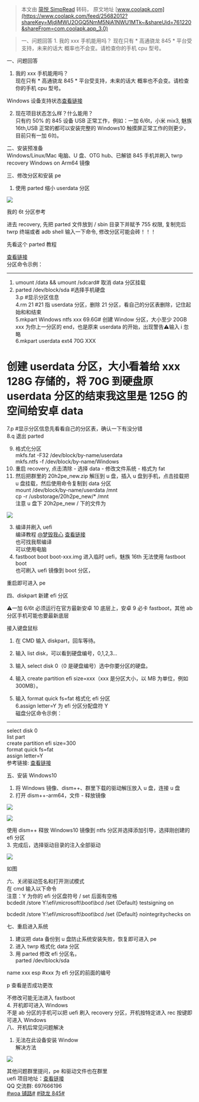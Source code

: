 > 本文由 [简悦 SimpRead](http://ksria.com/simpread/) 转码， 原文地址 [www.coolapk.com](https://www.coolapk.com/feed/25682012?shareKey=MjdjMWU2OGQ5NmM5NjA1NWU1MTk~&shareUid=761220&shareFrom=com.coolapk.app_3.0)

> 一、问题回答 1. 我的 xxx 手机能用吗？ 现在只有 * 高通骁龙 845 * 平台受支持，未来的话大 概率也不会变。请检查你的手机 cpu 型号。

一、问题回答  
1. 我的 xxx 手机能用吗？  
现在只有 * 高通骁龙 845 * 平台受支持，未来的话大 概率也不会变。请检查你的手机 cpu 型号。

Windows 设备支持状态[查看链接](https://github.com/edk2-porting/edk2-sdm845/wiki/Windows%E7%8A%B6%E6%80%81 "https://github.com/edk2-porting/edk2-sdm845/wiki/Windows%E7%8A%B6%E6%80%81")

2. 现在项目状态怎么样？什么能用？  
只有约 50% 的 845 设备 USB 正常工作，例如：一加 6/6t，小米 mix3, 魅族 16th,USB 正常的都可以安装完整的 Windows10 触摸屏正常工作的则更少，目前只有一加 6(t)。

二、安装预准备  
Windows/Linux/Mac 电脑、U 盘、OTG hub、已解锁 845 手机并刷入 twrp recovery Windows on Arm64 镜像

三、修改分区和安装 pe  
1. 使用 parted 缩小 userdata 分区

![](http://image.coolapk.com/feed/2021/0320/17/761220_95d6d15d_4389_0891@1440x720.jpeg.m.jpg)

我的 6t 分区参考

进去 recovery, 先把 parted 文件放到 / sbin 目录下并赋予 755 权限, 复制完后 twrp 终端或者 adb shell 输入一下命令, 修改分区可能会砖！！！

先看这个 parted 教程

[查看链接](https://www.coolapk.com/feed/25327190?shareKey=NzRiYjcxMWQxY2FiNjA1NGQ4MGU~&shareUid=761220&shareFrom=com.coolapk.market_11.0.3 "https://www.coolapk.com/feed/25327190?shareKey=NzRiYjcxMWQxY2FiNjA1NGQ4MGU~&shareUid=761220&shareFrom=com.coolapk.market_11.0.3")  
分区命令示例：

-----------------------------------------------  
1. umount /data && umount /sdcard# 取消 data 分区挂载  
2. parted /dev/block/sda #选择手机硬盘  
3.p #显示分区信息  
4.rm 21 #21 指 userdata 分区，删除 21 分区，看自己的分区表删除，记住起始和和结束  
5.mkpart Windows ntfs xxx 69.6G# 创建 Window 分区，大小至少 20GB xxx 为你上一分区的 end，也是原来 userdata 的开始，出现警告⚠️输入 i 忽略  
6.mkpart userdata ext4 70G XXX  
# 创建 userdata 分区，大小看着给 xxx 128G 存储的，将 70G 到硬盘原 userdata 分区的结束我这里是 125G 的空间给安卓 data  
7.p #显示分区信息先看看自己的分区表，确认一下有没分错  
8.q 退出 parted

9. 格式化分区  
mkfs.fat -F32 /dev/block/by-name/userdata  
mkfs.ntfs -f /dev/block/by-name/Windows  
10. 重启 recovery, 点击清除 - 选择 data - 修改文件系统 - 格式为 fat  
11. 然后把群里的 20h2pe_new.zip 解压到 u 盘，插入 u 盘到手机，点击挂载把 u 盘挂载，然后使用命令复制到 data 分区  
mount /dev/block/by-name/userdata /mnt  
cp -r /usbstorage/20h2pe_new/* /mnt  
注意 u 盘下 20h2pe_new / 下的文件为

![](http://image.coolapk.com/feed/2021/0320/17/761220_d2b70f7d_4389_0893@854x339.jpeg.m.jpg)

3. 编译并刷入 uefi  
编译教程 [@梦毁我心](https://www.coolapk.com/u/%E6%A2%A6%E6%AF%81%E6%88%91%E5%BF%83) [查看链接](https://b23.tv/qcketh "https://b23.tv/qcketh")  
也可找我帮编译  
可以使用电脑  
1. fastboot boot boot-xxx.img 进入临时 uefi，魅族 16th 无法使用 fastboot boot  
也可刷入 uefi 镜像到 boot 分区，

重启即可进入 pe

四、diskpart 新建 efi 分区

⚠️一加 6/6t 必须运行在官方最新安卓 10 底层上，安卓 9 必卡 fastboot，其他 ab 分区手机可能也要最新底层

接入键盘鼠标

1. 在 CMD 输入 diskpart，回车等待。

2. 输入 list disk，可以看到硬盘编号，0,1,2,3…

3. 输入 select disk 0（0 是硬盘编号）选中你要分区的硬盘。

4. 输入 create partition efi size=xxx（xxx 是分区大小，以 MB 为单位，例如 300MB）。  
5. 输入 format quick fs=fat 格式化 efi 分区  
6.assign letter=Y 为 efi 分区分配盘符 Y  
磁盘分区命令示例：  
-----------------------------------------------

select disk 0  
list part  
create partition efi size=300  
format quick fs=fat  
assign letter=Y  
参考链接: [查看链接](https://www.bilibili.com/read/mobile/7142003 "https://www.bilibili.com/read/mobile/7142003")

五、安装 Windows10

1. 将 Windows 镜像、dism++、群里下载的驱动解压放入 u 盘，连接 u 盘  
2. 打开 dism++-arm64，文件 - 释放镜像

![](http://image.coolapk.com/feed/2021/0320/17/761220_e7896270_4389_0895@983x694.jpeg.m.jpg)

![](http://image.coolapk.com/feed/2021/0320/17/761220_d698bec7_4389_0896@984x693.jpeg.m.jpg)

使用 dism++ 释放 Windows10 镜像到 ntfs 分区并选择添加引导，选择刚创建的 efi 分区  
3. 完成后，选择驱动目录的注入全部驱动

![](http://image.coolapk.com/feed/2021/0320/17/761220_5a11ecd1_4389_0901@1043x550.jpeg.m.jpg)

如图

六、关闭驱动签名和打开测试模式  
在 cmd 输入以下命令  
注意：Y 为你的 efi 分区盘符号 / set 后面有空格  
bcdedit /store Y:\efi\microsoft\boot\bcd /set {Default} testsigning on

bcdedit /store Y:\efi\microsoft\boot\bcd /set {Default} nointegritychecks on

七、重启进入系统  
1. 建议把 data 备份到 u 盘防止系统安装失败，恢复即可进入 pe  
2. 进入 twrp 格式化 data 分区  
3. 用 parted 修改 efi 分区名，  
parted /dev/block/sda

name xxx esp #xxx 为 efi 分区的前面的编号

p 查看是否成功更改

不修改可能无法进入 fastboot  
4. 开机即可进入 Windows  
不是 ab 分区的手机可以把 uefi 刷入 recovery 分区，开机按特定进入 rec 按键即可进入 Windows  
八、开机后常见问题解决  
1. 无法在此设备安装 Window  
解决方法

![](http://image.coolapk.com/feed/2021/0320/17/761220_a02ff38e_4389_0903@720x731.jpeg.m.jpg)

其他问题群里提问，pe 和驱动文件也在群里  
uefi 项目地址：[查看链接](https://github.com/edk2-porting/edk2-sdm845 "https://github.com/edk2-porting/edk2-sdm845")  
QQ 交流群: 697666196  
[#woa 铺路#](https://www.coolapk.com/t/woa%E9%93%BA%E8%B7%AF?type=12) [#骁龙 845#](https://www.coolapk.com/t/%E9%AA%81%E9%BE%99845?type=12)
